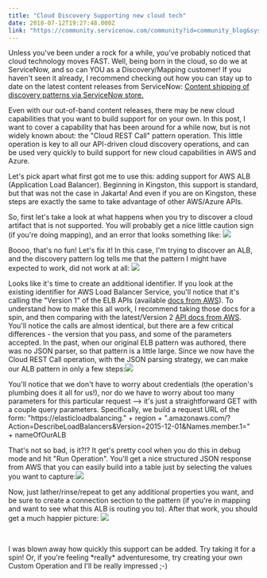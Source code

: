 ```yaml
---
title: "Cloud Discovery Supporting new cloud tech"
date: 2018-07-12T19:27:48.000Z
link: "https://community.servicenow.com/community?id=community_blog&sys_id=621104c1dbd79780a39a0b55ca96196e"
---
```

<p>Unless you&#39;ve been under a rock for a while, you&#39;ve probably noticed that cloud technology moves FAST. Well, being born in the cloud, so do we at ServiceNow, and so can YOU as a Discovery/Mapping customer! If you haven&#39;t seen it already, I recommend checking out how you can stay up to date on the latest content releases from ServiceNow: <a title="Content shipping of discovery patterns via ServiceNow store." href="community?id&#61;community_blog&amp;sys_id&#61;1b80b148db3a1380e0e80b55ca96197d" target="_blank" rel="nofollow">Content shipping of discovery patterns via ServiceNow store.</a></p>
<p>Even with our out-of-band content releases, there may be new cloud capabilities that you want to build support for on your own. In this post, I want to cover a capability that has been around for a while now, but is not widely known about: the &#34;Cloud REST Call&#34; pattern operation. This little operation is key to all our API-driven cloud discovery operations, and can be used very quickly to build support for new cloud capabilities in AWS and Azure.</p>
<p>Let&#39;s pick apart what first got me to use this: adding support for AWS ALB (Application Load Balancer). Beginning in Kingston, this support is standard, but that was not the case in Jakarta! And even if you are on Kingston, these steps are exactly the same to take advantage of other AWS/Azure APIs.</p>
<p>So, first let&#39;s take a look at what happens when you try to discover a cloud artifact that is not supported. You will probably get a nice little caution sign (if you&#39;re doing mapping), and an error that looks something like: <img style="max-width: 100%; max-height: 480px;" src="664fd4cbdb5bdf40a39a0b55ca961915.iix" /></p>
<p>Boooo, that&#39;s no fun! Let&#39;s fix it! In this case, I&#39;m trying to discover an ALB, and the discovery pattern log tells me that the pattern I might have expected to work, did not work at all: <img style="max-width: 100%; max-height: 480px;" src="aabf9c8fdb5bdf40a39a0b55ca961989.iix" /></p>
<p>Looks like it&#39;s time to create an additional identifier. If you look at the existing identifier for AWS Load Balancer Service, you&#39;ll notice that it&#39;s calling the &#34;Version 1&#34; of the ELB APIs (available <a title="docs from AWS" href="https://docs.aws.amazon.com/elasticloadbalancing/2012-06-01/APIReference/Welcome.html" target="_blank" rel="nofollow">docs from AWS</a>). To understand how to make this all work, I recommend taking those docs for a spin, and then comparing with the latest/Version 2 <a title="API docs from AWS" href="https://docs.aws.amazon.com/elasticloadbalancing/latest/APIReference/Welcome.html" target="_blank" rel="nofollow">API docs from AWS</a>. You&#39;ll notice the calls are almost identical, but there are a few critical differences - the version that you pass, and some of the parameters accepted. In the past, when our original ELB pattern was authored, there was no JSON parser, so that pattern is a little large. Since we now have the Cloud REST Call operation, with the JSON parsing strategy, we can make our ALB pattern in only a few steps:<img style="max-width: 100%; max-height: 480px;" src="db61a80bdb9bdf40a39a0b55ca961959.iix" /></p>
<p>You&#39;ll notice that we don&#39;t have to worry about credentials (the operation&#39;s plumbing does it all for us!), nor do we have to worry about too many parameters for this particular request --&gt; it&#39;s just a straightforward GET with a couple query parameters. Specifically, we build a request URL of the form: &#34;https://elasticloadbalancing.&#34; &#43; region &#43; &#34;.amazonaws.com/?Action&#61;DescribeLoadBalancers&amp;Version&#61;2015-12-01&amp;Names.member.1&#61;&#34; &#43; nameOfOurALB</p>
<p>That&#39;s not so bad, is it?!? It get&#39;s pretty cool when you do this in debug mode and hit &#34;Run Operation&#34;. You&#39;ll get a nice structured JSON response from AWS that you can easily build into a table just by selecting the values you want to capture:<img style="max-width: 100%; max-height: 480px;" src="a3f120cbdb9bdf40a39a0b55ca961901.iix" /></p>
<p>Now, just lather/rinse/repeat to get any additional properties you want, and be sure to create a connection section to the pattern (if you&#39;re in mapping and want to see what this ALB is routing you to). After that work, you should get a much happier picture: <img style="max-width: 100%; max-height: 480px;" src="6e52e40fdb9bdf40a39a0b55ca961914.iix" /></p>
<p> </p>
<p>I was blown away how quickly this support can be added. Try taking it for a spin! Or, if you&#39;re feeling *really* adventuresome, try creating your own Custom Operation and I&#39;ll be really impressed ;-)</p>